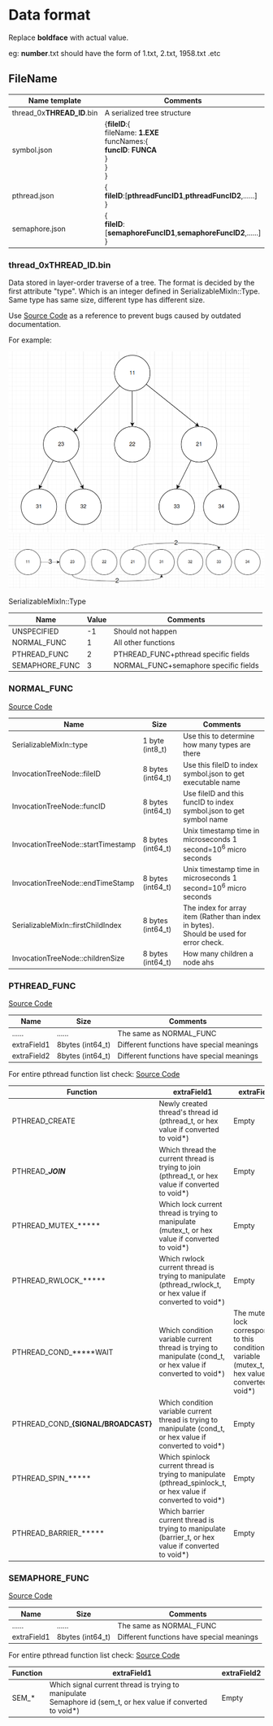 # Data format

Replace **boldface** with actual value.

eg: **number**.txt should have the form of 1.txt, 2.txt, 1958.txt .etc

## FileName


| Name template              | Comments                                                     |
| -------------------------- | ------------------------------------------------------------ |
| thread_0x**THREAD_ID**.bin | A serialized tree structure                                  |
| symbol.json                | {**fileID**:{<br />       fileName: **1.EXE**<br />       funcNames:{<br />             **funcID**: **FUNCA** <br />              } <br />       }<br />} |
| pthread.json               | {<br />**fileID**:[**pthreadFuncID1**,**pthreadFuncID2**,......]<br />} |
| semaphore.json             | {<br />**fileID**:[**semaphoreFuncID1**,**semaphoreFuncID2**,......]<br />} |



### thread_0x**THREAD_ID**.bin

Data stored in layer-order traverse of a tree. The format is decided by the first attribute "type". Which is an integer defined in SerializableMixIn::Type. Same type has same size, different type has different size.

Use [Source Code](https://github.com/UTSASRG/Scaler/blob/dev-libScalerHook-brkpointptrace/libScalerHook/src/include/type/InvocationTree.h) as a reference to prevent bugs caused by outdated documentation.

For example:

<img src="imgs/libScalerHook/libScalerhookDataformat/image-20210722161257130.png" alt="image-20210722161257130" style="zoom:50%;" />

<img src="imgs/libScalerHook/libScalerhookDataformat/image-20210722161311401.png" alt="image-20210722161311401" style="zoom:50%;" />

SerializableMixIn::Type

| Name           | Value | Comments                              |
| -------------- | ----- | ------------------------------------- |
| UNSPECIFIED    | -1    | Should not happen                     |
| NORMAL_FUNC    | 1     | All other functions                   |
| PTHREAD_FUNC   | 2     | PTHREAD_FUNC+pthread specific fields  |
| SEMAPHORE_FUNC | 3     | NORMAL_FUNC+semaphore specific fields |

### NORMAL_FUNC

[Source Code](https://github.com/UTSASRG/Scaler/blob/c2f9eefa373754068e0f542be5380ebef0a454c1/libScalerHook/src/InvocationTree.cpp#L114)

| Name                               | Size              | Comments                                                     |
| ---------------------------------- | ----------------- | ------------------------------------------------------------ |
| SerializableMixIn::type            | 1 byte (int8_t)   | Use this to determine how many types are there               |
| InvocationTreeNode::fileID         | 8 bytes (int64_t) | Use this fileID to index symbol.json to get executable name  |
| InvocationTreeNode::funcID         | 8 bytes (int64_t) | Use fileID and this funcID to index symbol.json to get symbol name |
| InvocationTreeNode::startTimestamp | 8 bytes (int64_t) | Unix timestamp time in microseconds $1$ second=$10^6$ micro seconds |
| InvocationTreeNode::endTimeStamp   | 8 bytes (int64_t) | Unix timestamp time in microseconds $1$ second=$10^6$ micro seconds |
| SerializableMixIn::firstChildIndex | 8 bytes (int64_t) | The index for array item (Rather than index in bytes).<br />Should be used for error check. |
| InvocationTreeNode::childrenSize   | 8 bytes (int64_t) | How many children a node ahs                                 |

### PTHREAD_FUNC

[Source Code](https://github.com/UTSASRG/Scaler/blob/c2f9eefa373754068e0f542be5380ebef0a454c1/libScalerHook/src/include/type/InvocationTree.h#L117)

| Name        | Size             | Comments                                  |
| ----------- | ---------------- | ----------------------------------------- |
| ......      | ......           | The same as NORMAL_FUNC                   |
| extraField1 | 8bytes (int64_t) | Different functions have special meanings |
| extraField2 | 8bytes (int64_t) | Different functions have special meanings |

For entire pthread function list check: [Source Code]( https://github.com/UTSASRG/Scaler/blob/c2f9eefa373754068e0f542be5380ebef0a454c1/libScalerHook/src/include/util/hook/ExtFuncCallHook_Linux.hh#L42)

| Function              | extraField1                       | extraField2                       |
| --------------------- | ----------------------------------------- | ----------------------------------------- |
| PTHREAD_CREATE        | Newly created thread's thread id (pthread_t, or hex value if converted to void*) | Empty |
| PTHREAD_*****JOIN*****    | Which thread the current thread is trying to join  (pthread_t, or hex value if converted to void*) | Empty |
| PTHREAD_MUTEX_*****   | Which lock current thread is trying to manipulate (mutex_t, or hex value if converted to void*) | Empty |
| PTHREAD_RWLOCK_*****  | Which rwlock current thread is trying to manipulate (pthread_rwlock_t, or hex value if converted to void*) | Empty |
| PTHREAD_COND_*****WAIT | Which condition variable current thread is trying to manipulate (cond_t, or hex value if converted to void*) | The mutex lock corresponding to this conditional variable (mutex_t, or hex value if converted to void*) |
| PTHREAD_COND_**{SIGNAL/BROADCAST}** | Which condition variable current thread is trying to manipulate (cond_t, or hex value if converted to void*) | Empty |
| PTHREAD_SPIN_*****    | Which spinlock current thread is trying to manipulate (pthread_spinlock_t, or hex value if converted to void*) | Empty |
| PTHREAD_BARRIER_***** | Which barrier current thread is trying to manipulate (barrier_t, or hex value if converted to void*) | Empty |


### SEMAPHORE_FUNC

[Source Code](https://github.com/UTSASRG/Scaler/blob/c2f9eefa373754068e0f542be5380ebef0a454c1/libScalerHook/src/include/type/InvocationTree.h#L130)

| Name        | Size             | Comments                                  |
| ----------- | ---------------- | ----------------------------------------- |
| ......      | ......           | The same as NORMAL_FUNC                   |
| extraField1 | 8bytes (int64_t) | Different functions have special meanings |

For entire pthread function list check: [Source Code]( https://github.com/UTSASRG/Scaler/blob/c2f9eefa373754068e0f542be5380ebef0a454c1/libScalerHook/src/include/util/hook/ExtFuncCallHook_Linux.hh#L75)

| Function              | extraField1                       | extraField2                       |
| --------------------- | ----------------------------------------- | ----------------------------------------- |
| SEM_* | Which signal current thread is trying to manipulate<br />Semaphore id (sem_t, or hex value if converted to void*) | Empty |


